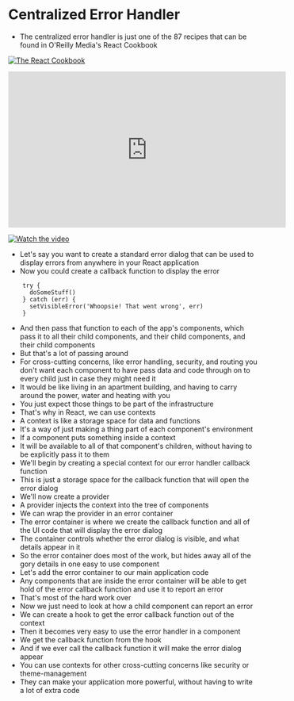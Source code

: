 # Centralized Error Handler

- The centralized error handler is just one of the 87 recipes that can be found in O'Reilly Media's React Cookbook

[![The React Cookbook](https://github.com/dogriffiths/ReactCookbook-source/raw/master/cover.jpg)](https://www.amazon.com/React-Cookbook-Recipes-Mastering-Framework/dp/1492085847/)

<iframe width="560" height="315"
src="https://www.youtube.com/embed/l85dxwaNSWs" 
frameborder="0" 
allow="accelerometer; autoplay; encrypted-media; gyroscope; picture-in-picture" 
allowfullscreen></iframe>


[![Watch the video](https://img.youtube.com/vi/l85dxwaNSWs/maxresdefault.jpg)](https://youtu.be/l85dxwaNSWs)

- Let's say you want to create a standard error dialog that can be used to display errors from anywhere in your React application
- Now you could create a callback function to display the error

````
    try {
      doSomeStuff()
    } catch (err) {
      setVisibleError('Whoopsie! That went wrong', err)
    }
````

- And then pass that function to each of the app's components, which pass it to all their child components, and their child components, and their child components
- But that's a lot of passing around
- For cross-cutting concerns, like error handling, security, and routing you don't want each component to have pass data and code through on to every child just in case they might need it
- It would be like living in an apartment building, and having to carry around the power, water and heating with you
- You just expect those things to be part of the infrastructure
- That's why in React, we can use contexts
- A context is like a storage space for data and functions
- It's a way of just making a thing part of each component's environment
- If a component puts something inside a context
- It will be available to all of that component's children, without having to be explicitly pass it to them
- We'll begin by creating a special context for our error handler callback function
- This is just a storage space for the callback function that will open the error dialog
- We'll now create a provider
- A provider injects the context into the tree of components
- We can wrap the provider in an error container
- The error container is where we create the callback function and all of the UI code that will display the error dialog
- The container controls whether the error dialog is visible, and what details appear in it
- So the error container does most of the work, but hides away all of the gory details in one easy to use component
- Let's add the error container to our main application code
- Any components that are inside the error container will be able to get hold of the error callback function and use it to report an error
- That's most of the hard work over
- Now we just need to look at how a child component can report an error
- We can create a hook to get the error callback function out of the context
- Then it becomes very easy to use the error handler in a component
- We get the callback function from the hook
- And if we ever call the callback function it will make the error dialog appear
- You can use contexts for other cross-cutting concerns like security or theme-management
- They can make your application more powerful, without having to write a lot of extra code

